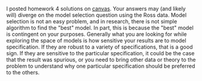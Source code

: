 <!--
.. title: Homework 4 solutions posted
.. slug: homework-4-solutions-posted
.. date: 2015-05-28 10:10:04 UTC-07:00
.. tags: 
.. category: 
.. link: 
.. description: 
.. type: text
.. author: Jeffrey Arnold
-->

I posted homework 4 solutions on [canvas](https://canvas.uw.edu/files/31855949/).
Your answers may (and likely will) diverge on the model selection question using the Ross data.
Model selection is not an easy problem, and in research, there is not simple algorithm to find the "best" model.
In part, this is because the "best" model is contingent on your purposes.
Generally what you are looking for while exploring the space of models is how sensitive your results are to model specification.
If they are robust to a variety of specifications, that is a good sign.
If they are sensitive to the particular specification, it could be the case that the result was spurious, or you need to bring other data or theory to the problem to understand why one particular specification should be preferred to the others.

